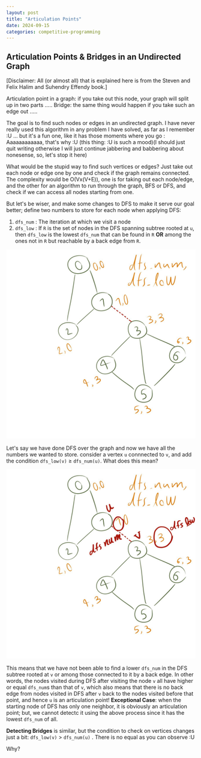 ```yaml
---
layout: post
title: "Articulation Points"
date: 2024-09-15
categories: competitive-programming
---
```




## Articulation Points & Bridges in an Undirected Graph

[Disclaimer: All (or almost all) that is explained here is from the Steven and Felix Halim and Suhendry Effendy book.]

Articulation point in a graph: if you take out this node, your graph will split up in two parts .....
Bridge: the same thing would happen if you take such an edge out .....



The goal is to find such nodes or edges in an undirected graph.
I have never really used this algorithm in any problem I have solved, as far as I remember :U ... but it's a fun one, like it has those moments where you go : Aaaaaaaaaaaa, that's why :U (this thing: :U is such a mood)(I should just quit writing otherwise I will just continue jabbering and babbering about nonesense, so, let's stop it here)


What would be the stupid way to find such vertices or edges? Just take out each node or edge one by one and check if the graph remains connected. The complexity would be O(Vx(V+E)), one is for taking out each node/edge, and the other for an algorithm to run through the graph, BFS or DFS, and check if we can access all nodes starting from one.


But let's be wiser, and make some changes to DFS to make it serve our goal better; define two numbers to store for each node when applying DFS:
1. `dfs_num` : The iteration at which we visit a node
2. `dfs_low` : If `R` is the set of nodes in the DFS spanning subtree rooted at `u`, then `dfs_low` is the lowest `dfs_num` that can be found in `R` **OR** among the ones not in `R` but reachable by a back edge from `R`.


![alt text](../images/articulations.png)




Let's say we have done DFS over the graph and now we have all the numbers we wanted to store.
consider a vertex `u` connnected to `v`, and add the condition `dfs_low(v)` $\geq$ `dfs_num(u)`. What does this mean? 


![alt text](../images/articulation_dfs_num.png)


This means that we have not been able to find a lower `dfs_num` in the DFS subtree rooted at `v` or among those connected to it by a back edge. In other words, the nodes visited during DFS after visiting the node `v` all have higher or equal `dfs_num`s than that of `v`, which also means that there is no back edge from nodes visited in DFS after `v` back to the nodes visited before that point, and hence `u` is an articulation point!
**Exceptional Case**: when the starting node of DFS has only one neighbor, it is obviously an articulation point; but, we cannot detectc it using the above process since it has the lowest `dfs_num` of all.





**Detecting Bridges** is similar, but the condition to check on vertices changes just a bit: `dfs_low(v)` $>$ `dfs_num(u)` . There is no equal as you can observe :U


Why?